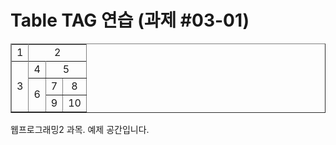 <html>
  <head>
        <title> Table TAG 연습 </title>
  </head>
  <body>
    <h1> Table TAG 연습 (과제 #03-01) </h1>
    <table border="1">
      <tr>
        <td colspan="4" rowspan="4" align="center"> 1 </td>
        <td colspan="4" rowspan="4" align="center"> 2 </td>
      </tr>
      <tr/> <tr/> <tr/>
      <tr>
        <td colspan="4" rowspan="4" align="center"> 3 </td>
        <td colspan="2" rowspan="2" align="center"> 4 </td>
        <td colspan="2" rowspan="2" align="center"> 5 </td>
      </tr>
      <tr/>
      <tr>
        <td colspan="2" rowspan="2" align="center"> 6 </td>
        <td align="center"> 7 </td>
        <td align="center"> 8 </td>
      </tr>
      <tr>
        <td align="center"> 9 </td>
        <td align="center"> 10 </td>
      </tr>
    </table>
    웹프로그래밍2 과목. 예제 공간입니다.
  </body>
</html>
